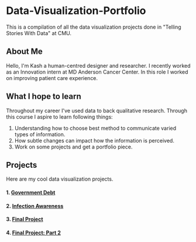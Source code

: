 # Data-Visualization-Portfolio
This is a compilation of all the data visualization projects done in "Telling Stories With Data" at CMU.

## About Me
Hello, I'm Kash a human-centred designer and researcher. I recently worked as an Innovation intern at MD Anderson Cancer Center. In this role I worked on improving patient care experience. 

## What I hope to learn
Throughout my career I've used data to back qualitative research. Through this course I aspire to learn following things:
1. Understanding how to choose best method to communicate varied types of information.
2. How subtle changes can impact how the information is perceived.
3. Work on some projects and get a portfolio piece.

## Projects
Here are my cool data visualization projects.

#### 1. [Government Debt](/GOVTDEBT.md)
#### 2. [Infection Awareness](/INFAWARE.md)
#### 3. [Final Project](/FinalProject.md)
#### 4. [Final Project: Part 2](/final-project-part-two.md)

